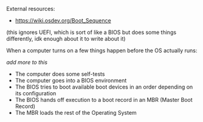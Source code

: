 External resources:
- https://wiki.osdev.org/Boot_Sequence

(this ignores UEFI, which is sort of like a BIOS but does some things differently, idk enough about it to write about it)

When a computer turns on a few things happen before the OS actually runs:

*add more to this*
- The computer does some self-tests
- The computer goes into a BIOS environment
- The BIOS tries to boot available boot devices in an order depending on its configuration
- The BIOS hands off execution to a boot record in an MBR (Master Boot Record)
- The MBR loads the rest of the Operating System
